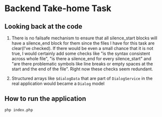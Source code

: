 # Backend Take-home Task
## Looking back at the code
1. There is no failsafe mechanism to ensure that all silence_start blocks will have a silence_end block for them since the files I have for this task are clear(I've checked). If there would be even a small chance that it is not true, I would certainly add some checks like "is the syntax consistent
across whole file", "is there a silence_end for every silence_start" and "are there problematic symbols like line breaks or empty spaces at the start and the end of the file". Right now these checks seem redundant.

2. Structured arrays like `$dialogData` that are part of `DialogService` in the real application would became a `Dialog` model

## How to run the application
    php index.php